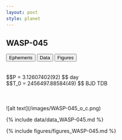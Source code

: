 ```yaml
---
layout: post
style: planet
---
```

<script src="../js/planets.js"></script>

## WASP-045

<!-- Tab links -->
<div class="tab">
<button class="tablinks" onclick="openCity(event, 'Ephemeris')">Ephemeris</button>
<button class="tablinks" onclick="openCity(event, 'Data')">Data</button>
<button class="tablinks" onclick="openCity(event, 'Figures')">Figures</button>
</div>

<!-- Tab content -->
<div id="Ephemeris" class="tabcontent" markdown="1">
<br/><br/>
$$P = 3.12607402(92) $$ day <br/>
$$T_0 = 2456497.88584(49) $$ BJD TDB
<br/><br/>
<br/><br/>
![alt text](/images/WASP-045_o_c.png)
</div>


<div id="Data" class="tabcontent" markdown="1">

{% include data/data_WASP-045.md %}

</div>

<div id="Figures" class="tabcontent" markdown="1">
{% include figures/figures_WASP-045.md %}
</div>


<script src="../js/tabs.js"></script>


